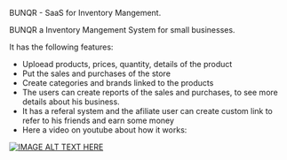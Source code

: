 BUNQR - SaaS for Inventory Mangement.

BUNQR a Inventory Mangement System for small businesses. 

It has the following features:

* Uploead products, prices, quantity, details of the product
* Put the sales and purchases of the store
* Create categories and brands linked to the products
* The users can create reports of the sales and purchases, to see more details about his business.
* It has a referal system and the afiliate user can create custom link to refer to his friends and earn some money
* Here a video on youtube about how it works: 

[![IMAGE ALT TEXT HERE](https://img.youtube.com/vi/y3bPQJWm5DM/0.jpg)](https://www.youtube.com/watch?v=y3bPQJWm5DM)
